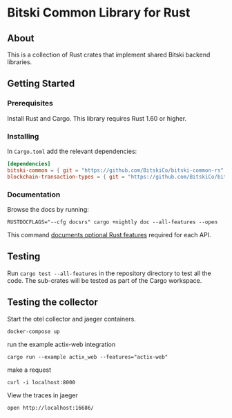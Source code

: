 # Bitski Common Library for Rust

## About

This is a collection of Rust crates that implement shared Bitski backend
libraries.

## Getting Started

### Prerequisites

Install Rust and Cargo. This library requires Rust 1.60 or higher.

### Installing

In `Cargo.toml` add the relevant dependencies:

```toml
[dependencies]
bitski-common = { git = "https://github.com/BitskiCo/bitski-common-rs" }
blockchain-transaction-types = { git = "https://github.com/BitskiCo/bitski-common-rs" }
```

### Documentation

Browse the docs by running:

```
RUSTDOCFLAGS="--cfg docsrs" cargo +nightly doc --all-features --open
```

This command [documents optional Rust features][optional-features] required for
each API.

[optional-features]: https://users.rust-lang.org/t/how-to-document-optional-features-in-api-docs/64577/3

## Testing

Run `cargo test --all-features` in the repository directory to test all the
code. The sub-crates will be tested as part of the Cargo workspace.

## Testing the collector

Start the otel collector and jaeger containers.

```
docker-compose up
```

run the example actix-web integration

```
cargo run --example actix_web --features="actix-web"
```

make a request

```
curl -i localhost:8000
```

View the traces in jaeger

```
open http://localhost:16686/
```

